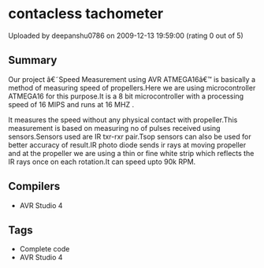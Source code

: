 # contacless tachometer

Uploaded by deepanshu0786 on 2009-12-13 19:59:00 (rating 0 out of 5)

## Summary

Our project â€˜Speed Measurement using AVR ATMEGA16â€™ is basically a method of measuring speed of propellers.Here we are using microcontroller ATMEGA16 for this purpose.It is a 8 bit microcontroller with a processing speed of 16 MIPS and runs at 16 MHZ .


It measures the speed without any physical contact with propeller.This measurement is based on measuring no of pulses received using sensors.Sensors used are IR txr-rxr pair.Tsop sensors can also be used for better accuracy of result.IR photo diode sends ir rays at moving propeller and at the propeller we are using a thin or fine white strip which reflects the IR rays once on each rotation.It can speed upto 90k RPM.

## Compilers

- AVR Studio 4

## Tags

- Complete code
- AVR Studio 4
